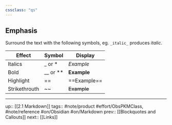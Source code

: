 ```yaml
---
cssclass: "qs"
---
```

## Emphasis

Surround the text with the following symbols, eg. `_italic_` produces _italic_.

| Effect        | Symbol   | Display     |
| ------------- | -------- | ----------- |
| Italics       | _ or *   | _Example_   |
| Bold          | __ or ** | __Example__ |
| Highlight     | ==       | ==Example== |
| Strikethrouth | ~~       | ~~Example~~            |



---
up:: [[2.1 Markdown]]
tags:: #note/product #effort/ObsPKMClass, #note/reference #on/Obsidian #on/Markdown 
prev:: [[Blockquotes and Callouts]]
next:: [[Links]]

